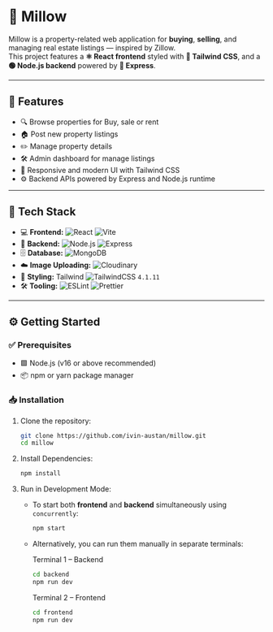 # 🏡 Millow

Millow is a property-related web application for **buying**, **selling**, and managing real estate listings — inspired by Zillow.  
This project features a **⚛️ React frontend** styled with **🎨 Tailwind CSS**, and a **🟢 Node.js backend** powered by **🚂 Express**.

---

## 🚀 Features

- 🔍 Browse properties for Buy, sale or rent
- 🏠 Post new property listings
- ✏️ Manage property details
- 🛠️ Admin dashboard for manage listings
- 📱 Responsive and modern UI with Tailwind CSS
- ⚙️ Backend APIs powered by Express and Node.js runtime

---

## 🧰 Tech Stack

- 💻 **Frontend:** ![React](https://img.shields.io/badge/-React-61DAFB?style=flat&logo=react&logoColor=black)  ![Vite](https://img.shields.io/badge/-Vite-646CFF?style=flat&logo=vite&logoColor=white)
- 🔧 **Backend:** ![Node.js](https://img.shields.io/badge/-Node.js-339933?style=flat&logo=nodedotjs&logoColor=white) ![Express](https://img.shields.io/badge/-Express-000000?style=flat&logo=express&logoColor=white)
-   🗄 **Database:** ![MongoDB](https://img.shields.io/badge/-MongoDB-47A248?style=flat&logo=mongodb&logoColor=white)
- ☁️ **Image Uploading:** ![Cloudinary](https://img.shields.io/badge/-Cloudinary-0340A2?style=flat&logo=cloudinary&logoColor=white)
- 🎨 **Styling:** Tailwind ![TailwindCSS](https://img.shields.io/badge/-TailwindCSS-06B6D4?style=flat&logo=tailwind-css&logoColor=white) `4.1.11`
- 🛠 **Tooling:** ![ESLint](https://img.shields.io/badge/-ESLint-4B32C3?style=flat&logo=eslint&logoColor=white) ![Prettier](https://img.shields.io/badge/-Prettier-F7B93E?style=flat&logo=prettier&logoColor=black)

---

## ⚙️ Getting Started

### ✅ Prerequisites

- 🟩 Node.js (v16 or above recommended)
- 📦 npm or yarn package manager

### 📥 Installation

1. Clone the repository:

   ```bash
   git clone https://github.com/ivin-austan/millow.git
   cd millow
   ```
   
2. Install Dependencies:

   ```bash
   npm install
   ```
3. Run in Development Mode:

   - To start both **frontend** and **backend** simultaneously using `concurrently`:

     ```bash
     npm start
     ```

   - Alternatively, you can run them manually in separate terminals:

     Terminal 1 – Backend
     ```bash
     cd backend
     npm run dev
     ```

     Terminal 2 – Frontend
     ```bash
     cd frontend
     npm run dev
     ```


